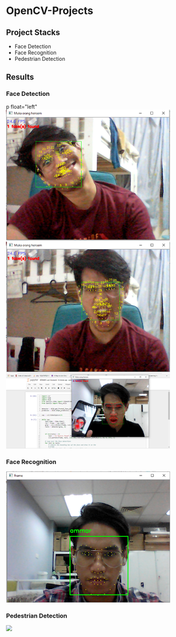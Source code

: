 # OpenCV-Projects

## Project Stacks ##

* Face Detection
* Face Recognition
* Pedestrian Detection

## Results ## 

### Face Detection ###

p float="left"
  <img src="/images/fd1.PNG" width="450" />
  <img src="/images/fd2.PNG" width="450" /> 
  <img src="/images/fd3.PNG" width="450" />
</p>


### Face Recognition ###

<p float="left">
  <img src="/images/fr1.PNG" width="450" />
  
</p>

### Pedestrian Detection ###
<p float="left">
<img src="/images/fr2.PNG" width="450" /> 
</p>